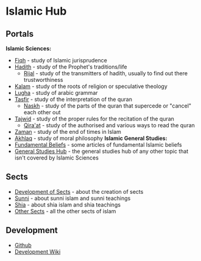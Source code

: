 # Islamic Hub
## Portals
**Islamic Sciences:**
* [Fiqh](/islamic-sciences/fiqh/fiqh.md) - study of Islamic jurisprudence
* [Hadith](/islamic-sciences/hadith/hadith.md) - study of the Prophet's traditions/life
  * [Rijal](/islamic-sciences/hadith/rijal/rijal.md) - study of the transmitters of hadith, usually to find out there trustworthiness
* [Kalam](/islamic-sciences/kalam/kalam.md) - study of the roots of religion or speculative theology
* [Lugha](/islamic-sciences/lugha/lugha.md) - study of arabic grammar
* [Tasfir](/islamic-sciences/tasfir/tasfir.md) - study of the interpretation of the quran
  * [Naskh](/islamic-sciences/tasfir/naskh/nasskh.md) - study of the parts of the quran that supercede or "cancel" each other out
* [Tajwid](/islamic-sciences/tajwid/tajwid.md) - study of the proper rules for the recitation of the quran
  * [Qira'at](/islamic-sciences/tajwid/qiraat/qiraat.md) - study of the authorised and various ways to read the quran
* [Zaman](/islamic-sciences/zaman/zaman.md) - study of the end of times in Islam
* [Akhlaq](/islamic-sciences/akhlaq/akhlaq.md) - study of moral philosophy
**Islamic General Studies:**
* [Fundamental Beliefs](/islamic-sciences/general-studies/fundamentals/fundamentals.md) - some articles of fundamental Islamic beliefs
* [General Studies Hub](/islamic-sciences/general-studies/hub.md) - the general studies hub of any other topic that isn't covered by Islamic Sciences
## Sects
* [Development of Sects](/sects/sectshistory.md) - about the creation of sects
* [Sunni](/sects/sunni.md) - about sunni islam and sunni teachings
* [Shia](/sects/shia.md) - about shia islam and shia teachings
* [Other Sects](/sects/sectsmisc.md) - all the other sects of islam
## Development
* [Github](https://github.com/Islamic-Hub)
* [Development Wiki](https://islam.miraheze.org/dev_wiki)
